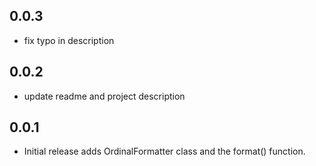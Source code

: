 ## 0.0.3

* fix typo in description

## 0.0.2

* update readme and project description

## 0.0.1

* Initial release adds OrdinalFormatter class and the format() function.

